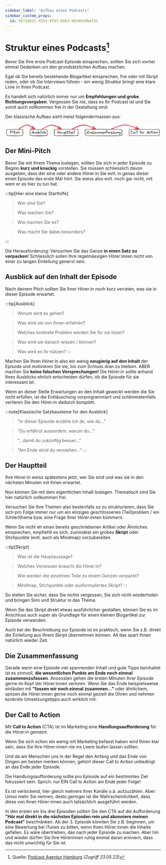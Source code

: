 ```yaml
---
sidebar_label: "Aufbau eines Podcasts"
sidebar_custom_props:
  id: 9572db21-d354-4fd3-8563-0834b30bef31
---
```

# Struktur eines Podcasts[^1]

Bevor Sie Ihre erste Podcast-Episode einsprechen, sollten Sie sich vorher einmal Gedanken um den grundsätzlichen Aufbau machen.

Egal ob Sie bereits bestehende Blogartikel einsprechen, frei oder mit Skript reden, oder ob Sie Interviews führen - ein wenig Struktur bringt eine klare Linie in Ihren Podcast.

Es handelt sich natürlich immer nur um **Empfehlungen und grobe Richtungsvorgaben**.
Vergessen Sie nie, dass es Ihr Podcast ist und Sie somit auch vollkommen frei in der Gestaltung sind. 

Der klassische Aufbau sieht meist folgendermassen aus:

![Klassischer Aufbau einer Episode](./images/aufbau.png)
 
## Der Mini-Pitch
Bevor Sie mit Ihrem Thema loslegen, sollten Sie sich in jeder Episode zu Beginn **kurz und knackig** vorstellen.
Sie müssen schliesslich davon ausgehen, dass der eine oder andere Hörer:in Sie evtl. in genau dieser einen Episode das erste Mal hört.
Sie weiss also evtl. noch gar nicht, mit wem er es hier zu tun hat.

:::tip[Hier eine kleine Starthilfe]

> Wer sind Sie?

> Was machen Sie?

> Wie machen Sie es?

> Was macht Sie dabei besonders?

:::

Die Herausforderung: Versuchen Sie das Ganze **in einen Satz zu verpacken**!
Schliesslich sollen Ihre regelmässigen Hörer:innen nicht von einer zu langen Einleitung genervt sein.

## Ausblick auf den Inhalt der Episode
Nach deinem Pitch sollten Sie Ihrer Hörer:in noch kurz verraten, was sie in dieser Episode erwartet.

:::tip[Ausblick]
> Worum wird es gehen?

> Was wird sie von Ihnen erfahren?

> Welches konkrete Problem werden Sie für sie lösen?

> Was wird sie danach wissen / können?

> Was wird es ihr nützen?
:::

Machen Sie Ihren Hörer:in also ein wenig **neugierig auf den Inhalt** der Episode und motivieren Sie sie, bis zum Schluss dran zu bleiben.
ABER machen Sie **keine falschen Versprechungen!** Die Hörer:in sollte anhand Ihres Ausblicks ehrlich entscheiden dürfen, ob die Episode für sie interessant ist.

Wenn an dieser Stelle Erwartungen an den Inhalt geweckt werden die Sie nicht erfüllen, ist die Enttäuschung vorprogrammiert und schlimmstenfalls verlieren Sie den Hörer:in dadurch komplett.

:::note[Klassische Satzbausteine für den Ausblick]

> "In dieser Episode erzähle ich dir, wie du..."

> "Du erfährst ausserdem, warum du..."

> "...damit du zukünftig besser..."

> "Am Ende wirst du verstehen..."
:::

## Der Hauptteil
Ihre Hörer:in weiss spätestens jetzt, wer Sie sind und was sie in den nächsten Minuten mit Ihnen erwartet.

Nun können Sie mit dem eigentlichen Inhalt loslegen.
Thematisch sind Sie hier natürlich vollkommen frei. 

Versuchen Sie Ihre Themen also bestenfalls so zu strukturieren, dass Sie sich pro Folge immer nur um ein einziges geschlossenes (Teil)problem / ein (Unter)thema bzw. eine Frage Ihrer Hörer:innen kümmern. 

Wenn Sie nicht eh einen bereits geschriebenen Artikel oder Ähnliches einsprechen, empfiehlt es sich, zumindest ein grobes **Skript** oder Stichpunkte (evtl. auch als Mindmap) vorzubereiten.

:::tip[Skript]
> Was ist die Hauptaussage?

> Welches Vorwissen braucht die Hörer:in?

> Wie werden die einzelnen Teile zu einem Ganzen verpackt?

> Mindmap, Stichpunkte oder ausformuliertes Skript?
:::

So stellen Sie sicher, dass Sie nichts vergessen, Sie sich nicht wiederholen und bringen Sinn und Struktur in das Thema.

Wenn Sie das Skript direkt etwas ausführlicher gestalten, können Sie es im Anschluss auch super als Grundlage für einen kleinen Blogartikel zur Episode verwenden.

Auch bei der Beschreibung zur Episode ist es praktisch, wenn Sie z.B. direkt die Einleitung aus Ihrem Skript übernehmen können.
All das spart Ihnen natürlich wieder Zeit. 

## Die Zusammenfassung
Gerade wenn eine Episode viel spannenden Inhalt und gute Tipps beinhaltet ist es sinnvoll, **die wesentlichen Punkte am Ende noch einmal zusammenzufassen**. Ansonsten gehen die ersten Minuten Ihrer Episode gerne im Kopf der Hörer:innen verloren.
Wenn Sie das Ende beispielsweise einläuten mit __"fassen wir noch einmal zusammen..."__ oder ähnlichem, spitzen die Hörer:innen gerne noch einmal gezielt die Ohren und nehmen konkrete Umsetzungstipps auch wirklich mit.


## Der Call to Action
Mit __Call to Action__ (CTA) ist im Marketing eine **Handlungsaufforderung** für die Hörer:in gemeint.

Wenn Sie sich schon ein wenig mit Marketing befasst haben wird Ihnen klar sein, dass Sie Ihre Hörer:innen nie ins Leere laufen lassen sollten.

Und da wir Menschen uns in der Regel den Anfang und das Ende von Dingen am besten merken können, gehört dieser Call to Action unbedingt an das Ende jeder Episode.

Die Handlungsaufforderung sollte pro Episode auf ein bestimmtes Ziel fokussiert sein. Sprich: nur EIN Call to Action am Ende jeder Folge!

Es ist verlockend, hier gleich mehrere Ihrer Kanäle o.ä. aufzuzählen. Aber: Umso mehr Sie nennen, desto geringer ist die Wahrscheinlichkeit, dass diese von Ihren Hörer:innen auch tatsächlich ausgeführt werden.

In den ersten ein bis drei Episoden sollten Sie den CTA auf die Aufforderung __"Hör mal direkt in die nächsten Episoden rein und abonniere meinen Podcast"__ beschränken. Ab der 3. Episode könnten Sie z.B. beginnen, um eine Bewertung bei iTunes zu bitten, wenn Ihren Hörer:innen die Inhalte gefallen. Es wäre übertrieben, das nach jeder Episode zu machen. Aber hin und wieder dürfen Sie Ihre Hörerinnen ruhig einmal daran erinnern, dass das nicht unwichtig für Sie ist.

[^1]: Quelle: [Podcast Agentur Hamburg](https://podcast-agentur-hamburg.de/aufbau-einer-podcast-episode/) *(Zugriff 23.05.23)*


